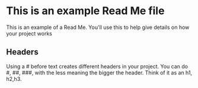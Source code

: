 # This is an example Read Me file
This is an example of a Read Me. You'll use this to help give details on how your project works

## Headers
Using a # before text creates different headers in your project. You can do #, ##, ###, with the less meaning the bigger the header. Think of it as an h1, h2,h3.
